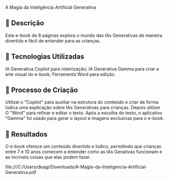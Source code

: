 A Magia da Inteligência Artificial Generativa

## 📒 Descrição
Este e-book de 8 páginas explora o mundo das IAs Generativas de maneira divertida e fácil de entender para as crianças.

## 🤖 Tecnologias Utilizadas
IA Generativa Copilot para roteirização;
IA Generativa Gamma para criar a arte visual do e-book;
Ferramenta Word para edição.

## 🧐 Processo de Criação
Utilizei o "Copilot" para auxiliar na estrutura do conteúdo e criar de forma lúdica uma explicação sobre IAs Generativas para crianças. Depois utilizei O "Word" para refinar e editar o texto. Após a escolha do texto, o aplicativo "Gamma" foi usado para gerar o layout e imagens exclusivas para o e-book. 

## 🚀 Resultados
O e-book oferece um conteúdo divertido e lúdico, permitindo que crianças entre 7 e 10 anos comecem a entender como as IAs Genativas funcionam e as incríveis coisas que elas podem fazer.

file:///C:/Users/deagi/Downloads/A-Magia-da-Inteligencia-Artificial-Generativa.pdf



